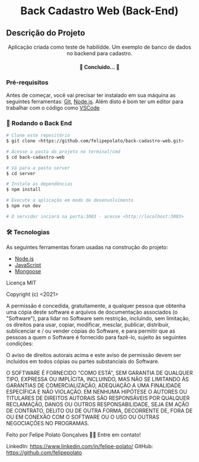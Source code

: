 # <h1 align="center">Back Cadastro Web (Back-End)</h1>

## Descrição do Projeto

<p align="center">
    Aplicação criada como teste de habilidde. Um exemplo de banco de dados no backend para cadastro. 
</p>

<h4 align="center"> 
	 🚀 Concluido...  🚀 
</h4>

### Pré-requisitos

Antes de começar, você vai precisar ter instalado em sua máquina as seguintes ferramentas:
[Git](https://git-scm.com), [Node.js](https://nodejs.org/en/).
Além disto é bom ter um editor para trabalhar com o código como [VSCode](https://code.visualstudio.com/)

### 🎲 Rodando o Back End

```bash
# Clone este repositório
$ git clone <https://github.com/felipepolato/back-cadastro-web.git>

# Acesse a pasta do projeto no terminal/cmd
$ cd back-cadastro-web

# Vá para a pasta server
$ cd server

# Instale as dependências
$ npm install

# Execute a aplicação em modo de desenvolvimento
$ npm run dev

# O servidor inciará na porta:3003 - acesse <http://localhost:3003>
```

### 🛠 Tecnologias

As seguintes ferramentas foram usadas na construção do projeto:

- [Node.js](https://nodejs.org/en/)
- [JavaScript](https://www.javascript.com)
- [Mongoose](https://mongoosejs.com)

Licença MIT

Copyright (c) <2021> <Felipe Polato>

A permissão é concedida, gratuitamente, a qualquer pessoa que obtenha uma cópia
deste software e arquivos de documentação associados (o "Software"), para lidar
no Software sem restrição, incluindo, sem limitação, os direitos
para usar, copiar, modificar, mesclar, publicar, distribuir, sublicenciar e / ou vender
cópias do Software, e para permitir que as pessoas a quem o Software é
fornecido para fazê-lo, sujeito às seguintes condições:

O aviso de direitos autorais acima e este aviso de permissão devem ser incluídos em todos
cópias ou partes substanciais do Software.

O SOFTWARE É FORNECIDO "COMO ESTÁ", SEM GARANTIA DE QUALQUER TIPO, EXPRESSA OU
IMPLÍCITA, INCLUINDO, MAS NÃO SE LIMITANDO ÀS GARANTIAS DE COMERCIALIZAÇÃO,
ADEQUAÇÃO A UMA FINALIDADE ESPECÍFICA E NÃO VIOLAÇÃO. EM NENHUMA HIPÓTESE O
AUTORES OU TITULARES DE DIREITOS AUTORAIS SÃO RESPONSÁVEIS POR QUALQUER RECLAMAÇÃO, DANOS OU OUTROS
RESPONSABILIDADE, SEJA EM AÇÃO DE CONTRATO, DELITO OU DE OUTRA FORMA, DECORRENTE DE,
FORA DE OU EM CONEXÃO COM O SOFTWARE OU O USO OU OUTRAS NEGOCIAÇÕES NO
PROGRAMAS.

Feito por Felipe Polato Gonçalves 👋🏽 Entre em contato!

LinkedIn: https://www.linkedin.com/in/felipe-polato/
GitHub: https://github.com/felipepolato
